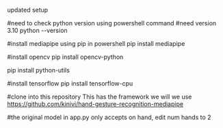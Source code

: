 updated setup

#need to check python version using powershell command
#need version 3.10
python --version

#install mediapipe using pip in powershell 
pip install mediapipe

#install opencv
pip install opencv-python

pip install python-utils

#install tensorflow
pip install tensorflow-cpu

#clone into this repository
This has the framework we will we use
https://github.com/kinivi/hand-gesture-recognition-mediapipe

#the original model in app.py only accepts on hand, edit num hands to 2


